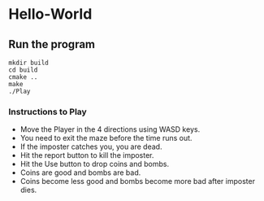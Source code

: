 # Hello-World

## Run the program

```
mkdir build
cd build
cmake ..
make
./Play
```

### Instructions to Play

* Move the Player in the 4 directions using WASD keys.
* You need to exit the maze before the time runs out.
* If the imposter catches you, you are dead.
* Hit the report button to kill the imposter.
* Hit the Use button to drop coins and bombs.
* Coins are good and bombs are bad.
* Coins become less good and bombs become more bad after imposter dies.
  
